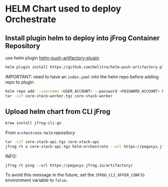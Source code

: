 # HELM Chart used to deploy Orchestrate

## Install plugin helm to deploy into jFrog Container Repository
use helm plugin [helm-push-artifactory-plugin](https://github.com/belitre/helm-push-artifactory-plugin)

```bash
helm plugin install https://github.com/belitre/helm-push-artifactory-plugin --version v0.3.0
```
_IMPORTANT_: need to have an `index.yaml` into the helm repo before adding repo to plugin


```bash
helm repo add --username <USER_ACCOUNT> --password <PASSWORD_ACCOUNT> helm-orchestrate https://pegasys.jfrog.io/artifactory/helm-orchestrate/
tar -czf core-stack-worker.tgz core-stack-worker
```


## Upload helm chart from CLI jFrog

```bash
brew install jfrog-cli-go
```

_From `orchestrate-helm` repository_
```bash
tar -czf core-stack-api.tgz core-stack-api
jfrog rt u core-stack-api.tgz helm-orchestrate --url https://pegasys.jfrog.io/artifactory/ --user <USER_ACCOUNT> --password <PASSWORD_ACCOUNT>
```

INFO:

`jfrog rt ping --url https://pegasys.jfrog.io/artifactory/`    
                                                           
To avoid this message in the future, set the `JFROG_CLI_OFFER_CONFIG` environment variable to `false`.